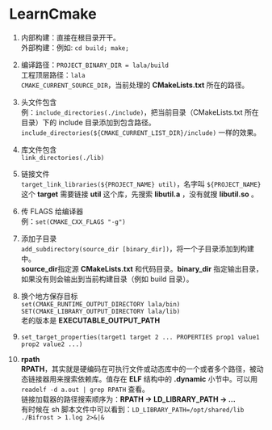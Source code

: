 # LearnCmake
1. 内部构建：直接在根目录开干。   
外部构建：例如: `cd build; make;`

2. 编译路径：`PROJECT_BINARY_DIR = lala/build`   
工程顶层路径：`lala`   
`CMAKE_CURRENT_SOURCE_DIR`，当前处理的 **CMakeLists.txt** 所在的路径。

3. 头文件包含   
例：`include_directories(./include)`，把当前目录（CMakeLists.txt 所在目录）下的 include 目录添加到包含路径。   
`include_directories(${CMAKE_CURRENT_LIST_DIR}/include)` 一样的效果。

4. 库文件包含   
`link_directories(./lib)`

5. 链接文件   
`target_link_libraries(${PROJECT_NAME} util)`，名字叫 `${PROJECT_NAME}` 这个 **target** 需要链接 **util** 这个库，先搜索 **libutil.a** ，没有就搜 **libutil.so** 。

6. 传 FLAGS 给编译器   
例：`set(CMAKE_CXX_FLAGS "-g")`

7. 添加子目录   
`add_subdirectory(source_dir [binary_dir])`，将一个子目录添加到构建中。   
**source_dir**指定源 **CMakeLists.txt** 和代码目录。**binary_dir** 指定输出目录，如果没有则会输出到当前构建目录（例如 build 目录）。

8. 换个地方保存目标   
`set(CMAKE_RUNTIME_OUTPUT_DIRECTORY lala/bin)`   
`SET(CMAKE_LIBRARY_OUTPUT_DIRECTORY lala/lib)`   
老的版本是 **EXECUTABLE_OUTPUT_PATH**

9. `set_target_properties(target1 target 2 ... PROPERTIES prop1 value1 prop2 value2 ...)`   

10. **rpath**   
**RPATH**，其实就是硬编码在可执行文件或动态库中的一个或者多个路径，被动态链接器用来搜索依赖库。值存在 **ELF** 结构中的 **.dynamic** 小节中。可以用 `readelf -d a.out | grep RPATH` 查看。   
链接加载器的路径搜索顺序为：**RPATH -> LD_LIBRARY_PATH -> ...**   
有时候在 sh 脚本文件中可以看到：`LD_LIBRARY_PATH=/opt/shared/lib ./Bifrost > 1.log 2>&|&`   